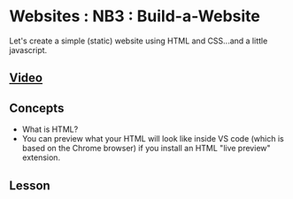 # Websites : NB3 : Build-a-Website
Let's create a simple (static) website using HTML and CSS...and a little javascript.

## [Video]()

## Concepts
- What is HTML?
- You can preview what your HTML will look like inside VS code (which is based on the Chrome browser) if you install an HTML "live preview" extension.

## Lesson
